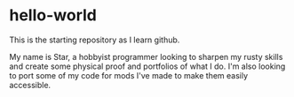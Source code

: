 # hello-world
This is the starting repository as I learn github.

My name is Star, a hobbyist programmer looking to sharpen my rusty skills and create some physical proof and portfolios of what I do.
I'm also looking to port some of my code for mods I've made to make them easily accessible.
